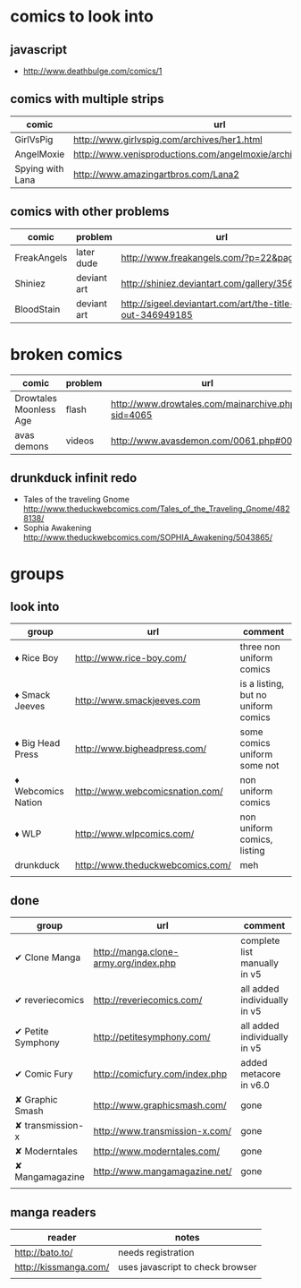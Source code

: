 # comics to look into




## javascript

* <http://www.deathbulge.com/comics/1>


## comics with multiple strips

|       comic        |                                url                                 |
|--------------------|--------------------------------------------------------------------|
| GirlVsPig          | <http://www.girlvspig.com/archives/her1.html>                      |
| AngelMoxie         | <http://www.venisproductions.com/angelmoxie/archives/0/0/001.html> |
| Spying with Lana   | <http://www.amazingartbros.com/Lana2>                              |

## comics with other problems

|    comic    |              problem               |                              url                              |
| ----------- | ---------------------------------- | ------------------------------------------------------------- |
| FreakAngels | later dude                         | <http://www.freakangels.com/?p=22&page=1>                     |
| Shiniez     | deviant art                        | <http://shiniez.deviantart.com/gallery/35675685>              |
| BloodStain  | deviant art                        | <http://sigeel.deviantart.com/art/the-title-is-out-346949185> |

# broken comics

|         comic          | problem |                         url                         |
| ---------------------- | ------- | --------------------------------------------------- |
| Drowtales Moonless Age | flash   | <http://www.drowtales.com/mainarchive.php?sid=4065> |
| avas demons            | videos  | <http://www.avasdemon.com/0061.php#0061>            |

## drunkduck infinit redo

* Tales of the traveling Gnome http://www.theduckwebcomics.com/Tales_of_the_Traveling_Gnome/4828138/
* Sophia Awakening http://www.theduckwebcomics.com/SOPHIA_Awakening/5043865/

# groups

## look into

|       group        |                url                 |               comment               |
| ------------------ | ---------------------------------- | ----------------------------------- |
| ♦ Rice Boy         | <http://www.rice-boy.com/>         | three non uniform comics            |
| ♦ Smack Jeeves     | <http://www.smackjeeves.com>       | is a listing, but no uniform comics |
| ♦ Big Head Press   | <http://www.bigheadpress.com/>     | some comics uniform some not        |
| ♦ Webcomics Nation | <http://www.webcomicsnation.com/>  | non uniform comics                  |
| ♦ WLP              | <http://www.wlpcomics.com/>        | non uniform comics, listing         |
| drunkduck          | <http://www.theduckwebcomics.com/> | meh                                 |
|                    |                                    |                                     |

## done

|       group       |                   url                   |           comment            |
| ----------------- | --------------------------------------- | ---------------------------- |
| ✔ Clone Manga     | <http://manga.clone-army.org/index.php> | complete list manually in v5 |
| ✔ reveriecomics   | <http://reveriecomics.com/>             | all added individually in v5 |
| ✔ Petite Symphony | <http://petitesymphony.com/>            | all added individually in v5 |
| ✔ Comic Fury      | <http://comicfury.com/index.php>        | added metacore in v6.0       |
| ✘ Graphic Smash   | <http://www.graphicsmash.com/>          | gone                         |
| ✘ transmission-x  | <http://www.transmission-x.com/>        | gone                         |
| ✘ Moderntales     | <http://www.moderntales.com/>           | gone                         |
| ✘ Mangamagazine   | <http://www.mangamagazine.net/>         | gone                         |
|                   |                                         |                              |

## manga readers

|         reader        |              notes               |
|-----------------------|----------------------------------|
| http://bato.to/       | needs registration               |
| http://kissmanga.com/ | uses javascript to check browser |
|                       |                                  |
